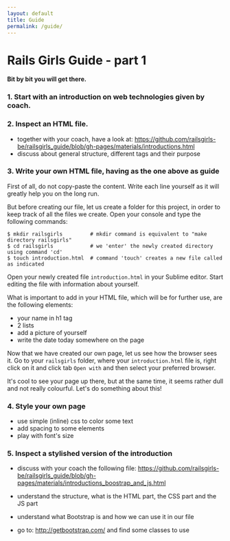 ```yaml
---
layout: default
title: Guide
permalink: /guide/
--- 
```


# Rails Girls Guide - part 1

**Bit by bit you will get there.**

### 1. Start with an introduction on web technologies given by coach.

### 2. Inspect an HTML file.
* together with your coach, have a look at: https://github.com/railsgirls-be/railsgirls_guide/blob/gh-pages/materials/introductions.html
* discuss about general structure, different tags and their purpose

### 3. Write your own HTML file, having as the one above as guide

First of all, do not copy-paste the content. Write each line yourself as it will greatly help you on the long run.

But before creating our file, let us create a folder for this project, in order to keep track of all the files we create. Open your console and type the following commands:

```
$ mkdir railsgirls         # mkdir command is equivalent to "make directory railsgirls"
$ cd railsgirls            # we 'enter' the newly created directory using command 'cd'
$ touch introduction.html  # command 'touch' creates a new file called as indicated
```
Open your newly created file `introduction.html` in your Sublime editor. Start editing the file with information about yourself.

What is important to add in your HTML file, which will be for further use, are the following elements: 
* your name in h1 tag
* 2 lists
* add a picture of yourself
* write the date today somewhere on the page

Now that we have created our own page, let us see how the browser sees it. Go to your `railsgirls` folder, where your `introduction.html` file is, right click on it and click tab `Open with` and then select your preferred browser.

It's cool to see your page up there, but at the same time, it seems rather dull and not really colourful. Let's do something about this!

### 4. Style your own page

* use simple (inline) css to color some text
* add spacing to some elements
* play with font's size

### 5. Inspect a stylished version of the introduction

* discuss with your coach the following file: https://github.com/railsgirls-be/railsgirls_guide/blob/gh-pages/materials/introductions_boostrap_and_js.html

* understand the structure, what is the HTML part, the CSS part and the JS part

* understand what Bootstrap is and how we can use it in our file

* go to: http://getbootstrap.com/ and find some classes to use
